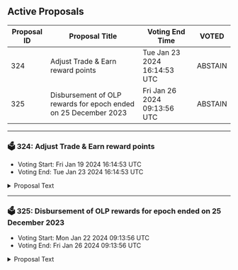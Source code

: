 ## Active Proposals

| Proposal ID | Proposal Title | Voting End Time | VOTED |
|-------------|----------------|-----------------|-------|
| 324 | Adjust Trade & Earn reward points | Tue Jan 23 2024 16:14:53 UTC | ABSTAIN |
| 325 | Disbursement of OLP rewards for epoch ended on 25 December 2023 | Fri Jan 26 2024 09:13:56 UTC | ABSTAIN |

---

### 🗳 324: Adjust Trade & Earn reward points
- Voting Start: Fri Jan 19 2024 16:14:53 UTC
- Voting End: Tue Jan 23 2024 16:14:53 UTC

<details>
<summary>Proposal Text</summary>
 
This proposal, if passed, will adjust the Trade & Earn reward points for the epoch that ended on January 10.

The reward points for the following addresses will be adjusted to zero: inj1cm86ly3qpml9zagtuhn64twy7mnxgdt8s6tt5p

The community has presented evidence that these addresses have unfairly received Trade & Earn rewards through malicious behavior.

For more details, refer to the governance forum post: https://gov.injective.network/discussion/14879-wash-trading

Disclaimer: I am a team member at Injective Labs.
</details>

---

### 🗳 325: Disbursement of OLP rewards for epoch ended on 25 December 2023
- Voting Start: Mon Jan 22 2024 09:13:56 UTC
- Voting End: Fri Jan 26 2024 09:13:56 UTC

<details>
<summary>Proposal Text</summary>
 
If passed, this proposal confirms the final Open Liquidity Program market maker performance of epoch 27 as well as the distribution of 49335.195 INJ tokens and 99999.99 KAVA tokens, of which 29335.231 INJ are the OLP vested amount from epoch 24, 19999.964 INJ are 50% of the OLP rewards allocated to epoch 27, and 99,999.99 KAVA are the KAVA rewards allocated to epoch 27. The remaining OLP rewards of epoch 27 will be disbursed along with the rewards disbursement of epoch 30. The recipient must still be an active participant of the program in order to receive future disbursements.n For a further breakdown of rewards refer to the IPFS link: https://cloudflare-ipfs.com/ipfs/QmYhTWKBdHRzeYSZv9wwvdAfgRSRQeFJLuJPMZPTZKwhmM
</details>
